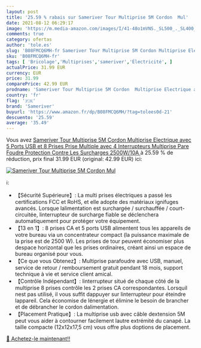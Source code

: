 ```yaml
---
layout: post
title: '25.59 % rabais sur Sameriver Tour Multiprise 5M Cordon  Mul'
date: 2021-08-12 06:29:17
image: 'https://m.media-amazon.com/images/I/41-48o1mVNS._SL500_._SL400_.jpg'
comments: true
category: ofertas
author: 'tole.es'
slug: 'B08FMCQ6MH-fr Sameriver Tour Multiprise 5M Cordon Multiprise Electrique...'
sku: 'B08FMCQ6MH-fr'
tags: [ 'Bricolage','Multiprises','sameriver','Électricité', ]
actualPrice: 31.99 EUR
currency: EUR
price: 31.99
comparePrice: 42.99 EUR
prodname: 'Sameriver Tour Multiprise 5M Cordon  Multiprise Electrique avec 5 Ports USB et 8 Prises  Prise Multiple avec 4 Interrupteurs  Multiprise Pare Foudre Protection Contre Les Surcharges  2500W/10A '
country: 'fr'
flag: '🇫🇷'
brand: 'Sameriver'
buyurl: 'https://www.amazon.fr/dp/B08FMCQ6MH/?tag=tolees0d-21'
descuento: '25.59'
average: '35.49'
---
```


Vous avez [Sameriver Tour Multiprise 5M Cordon  Multiprise Electrique avec 5 Ports USB et 8 Prises  Prise Multiple avec 4 Interrupteurs  Multiprise Pare Foudre Protection Contre Les Surcharges  2500W/10A ](https://www.amazon.fr/dp/B08FMCQ6MH/?tag=tolees0d-21)  à  25.59 % de réduction, prix final  31.99 EUR (original: 42.99 EUR) ici:

[![Sameriver Tour Multiprise 5M Cordon  Mul](https://m.media-amazon.com/images/I/41-48o1mVNS._SL500_._SL400_.jpg)](https://www.amazon.fr/dp/B08FMCQ6MH/?tag=tolees0d-21)

ℹ️:

- 【Sécurité Supérieure】: La multi prises électriques a passé les certifications FCC et RoHS, et elle adopte des matériaux ignifuges avancés. Lorsque lalimentation est surchargée / surchauffée / court-circuitée, linterrupteur de surcharge fiable se déclenchera automatiquement pour protéger votre équipement.
- 【13 en 1】: 8 prises CA et 5 ports USB alimentent tous les appareils de votre bureau via un concentrateur compact (la puissance maximale de la prise est de 2500 W). Les prises de tour peuvent économiser plus despace horizontal que les prises ordinaires, créant ainsi un espace de bureau organisé pour vous.
- 【Ce que vous Obtenez】: Multiprise parafoudre avec USB, manuel, service de retour / remboursement gratuit pendant 18 mois, support technique à vie et service client amical.
- 【Contrôle Indépendant】: linterrupteur situé de chaque côté de la multiprise 8 prises contrôle les 2 prises CA correspondantes. Lorsquil nest pas utilisé, il vous suffit dappuyer sur linterrupteur pour éteindre lappareil. Cela économise de lénergie et élimine le besoin de brancher et de débrancher le cordon dalimentation.
- 【Placement Pratique】: La multiprise usb avec câble dextension 5M peut vous aider à contourner facilement lautre extrémité du canapé. La taille compacte (12x12x17,5 cm) vous offre plus doptions de placement.

[🛒 Achetez-le maintenant!!](https://www.amazon.fr/dp/B08FMCQ6MH/?tag=tolees0d-21)
